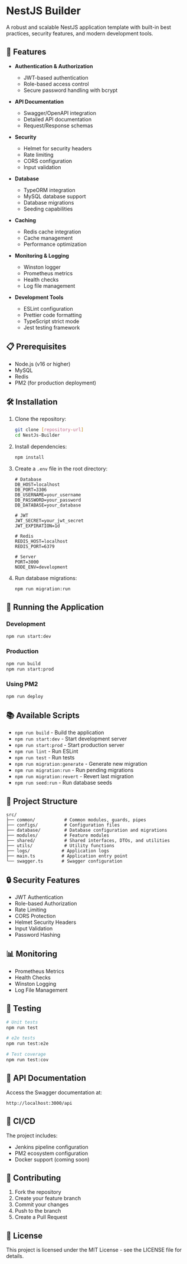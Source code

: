 # NestJS Builder

A robust and scalable NestJS application template with built-in best practices, security features, and modern development tools.

## 🚀 Features

- **Authentication & Authorization**
  - JWT-based authentication
  - Role-based access control
  - Secure password handling with bcrypt

- **API Documentation**
  - Swagger/OpenAPI integration
  - Detailed API documentation
  - Request/Response schemas

- **Security**
  - Helmet for security headers
  - Rate limiting
  - CORS configuration
  - Input validation

- **Database**
  - TypeORM integration
  - MySQL database support
  - Database migrations
  - Seeding capabilities

- **Caching**
  - Redis cache integration
  - Cache management
  - Performance optimization

- **Monitoring & Logging**
  - Winston logger
  - Prometheus metrics
  - Health checks
  - Log file management

- **Development Tools**
  - ESLint configuration
  - Prettier code formatting
  - TypeScript strict mode
  - Jest testing framework

## 📋 Prerequisites

- Node.js (v16 or higher)
- MySQL
- Redis
- PM2 (for production deployment)

## 🛠 Installation

1. Clone the repository:
   ```bash
   git clone [repository-url]
   cd NestJs-Builder
   ```

2. Install dependencies:
   ```bash
   npm install
   ```

3. Create a `.env` file in the root directory:
   ```env
   # Database
   DB_HOST=localhost
   DB_PORT=3306
   DB_USERNAME=your_username
   DB_PASSWORD=your_password
   DB_DATABASE=your_database

   # JWT
   JWT_SECRET=your_jwt_secret
   JWT_EXPIRATION=1d

   # Redis
   REDIS_HOST=localhost
   REDIS_PORT=6379

   # Server
   PORT=3000
   NODE_ENV=development
   ```

4. Run database migrations:
   ```bash
   npm run migration:run
   ```

## 🚀 Running the Application

### Development
```bash
npm run start:dev
```

### Production
```bash
npm run build
npm run start:prod
```

### Using PM2
```bash
npm run deploy
```

## 📚 Available Scripts

- `npm run build` - Build the application
- `npm run start:dev` - Start development server
- `npm run start:prod` - Start production server
- `npm run lint` - Run ESLint
- `npm run test` - Run tests
- `npm run migration:generate` - Generate new migration
- `npm run migration:run` - Run pending migrations
- `npm run migration:revert` - Revert last migration
- `npm run seed:run` - Run database seeds

## 📁 Project Structure

```
src/
├── common/           # Common modules, guards, pipes
├── configs/          # Configuration files
├── database/         # Database configuration and migrations
├── modules/          # Feature modules
├── shared/           # Shared interfaces, DTOs, and utilities
├── utils/            # Utility functions
├── logs/            # Application logs
├── main.ts          # Application entry point
└── swagger.ts       # Swagger configuration
```

## 🔒 Security Features

- JWT Authentication
- Role-based Authorization
- Rate Limiting
- CORS Protection
- Helmet Security Headers
- Input Validation
- Password Hashing

## 📊 Monitoring

- Prometheus Metrics
- Health Checks
- Winston Logging
- Log File Management

## 🧪 Testing

```bash
# Unit tests
npm run test

# e2e tests
npm run test:e2e

# Test coverage
npm run test:cov
```

## 📝 API Documentation

Access the Swagger documentation at:
```
http://localhost:3000/api
```

## 🔄 CI/CD

The project includes:
- Jenkins pipeline configuration
- PM2 ecosystem configuration
- Docker support (coming soon)

## 🤝 Contributing

1. Fork the repository
2. Create your feature branch
3. Commit your changes
4. Push to the branch
5. Create a Pull Request

## 📄 License

This project is licensed under the MIT License - see the LICENSE file for details.
